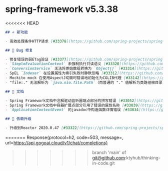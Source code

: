 # spring-framework v5.3.38
<<<<<<< HEAD
```markdown
## ⭐ 新功能

- 高效处理条件HTTP请求 [#33378](https://github.com/spring-projects/spring-framework/issues/33378)

## 🐞 Bug 修复

- 修复错误的弱ETag验证 [#33377](https://github.com/spring-projects/spring-framework/issues/33377)
- `SimpleEvaluationContext` 未强制执行只读语义 [#33320](https://github.com/spring-projects/spring-framework/issues/33320)
- `ConversionService` 无法将原始数组转换为 `Object[]` [#33314](https://github.com/spring-projects/spring-framework/issues/33314)
- SpEL `Indexer` 在设置属性为索引失败时静默忽略 [#33312](https://github.com/spring-projects/spring-framework/issues/33312)
- Mockito mock 在使用AspectJ切面时错误地初始化为CGLIB代理 [#33142](https://github.com/spring-projects/spring-framework/issues/33142)
- "file:." 无法解析为 `java.nio.file.Path`（而普通的 "." 值解析为类路径根目录） [#33140](https://github.com/spring-projects/spring-framework/issues/33140)

## 📔 文档

- Spring Framework文档中注解驱动监听器端点部分的拼写错误 [#33052](https://github.com/spring-projects/spring-framework/issues/33052)
- Spring Framework文档中容器扩展点部分引用了错误的属性名称 [#33039](https://github.com/spring-projects/spring-framework/issues/33039)
- `ApplicationContextEvent` 的javadoc中构造函数详情错误 [#33034](https://github.com/spring-projects/spring-framework/issues/33034)

## 🔨 依赖升级

- 升级到Reactor 2020.0.47 [#33322](https://github.com/spring-projects/spring-framework/issues/33322)
```
=======
Response{protocol=h2, code=503, message=, url=https://api.gogoai.cloud/v1/chat/completions}
>>>>>>> branch 'main' of git@github.com:ktyhub/thinking-in-code.git
